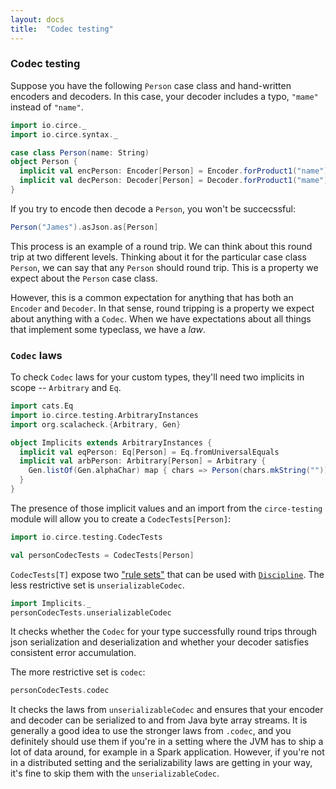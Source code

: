 ```yaml
---
layout: docs
title:  "Codec testing"
---
```


### Codec testing

Suppose you have the following `Person` case class and hand-written encoders and decoders. In this
case, your decoder includes a typo, `"mame"` instead of `"name"`.

```scala mdoc
import io.circe._
import io.circe.syntax._

case class Person(name: String)
object Person {
  implicit val encPerson: Encoder[Person] = Encoder.forProduct1("name")(_.name)
  implicit val decPerson: Decoder[Person] = Decoder.forProduct1("mame")(Person.apply _)
}
```

If you try to encode then decode a `Person`, you won't be succecssful:

```scala mdoc
Person("James").asJson.as[Person]
```

This process is an example of a round trip. We can think about this round trip at two
different levels. Thinking about it for the particular case class `Person`, we can say
that any `Person` should round trip. This is a property we expect about the `Person`
case class.

However, this is a common expectation for anything that has both an `Encoder` and `Decoder`.
In that sense, round tripping is a property we expect about anything with a `Codec`. When
we have expectations about all things that implement some typeclass, we have a _law_.

### `Codec` laws

To check `Codec` laws for your custom types, they'll need two implicits in scope -- `Arbitrary` and
`Eq`.

```scala mdoc
import cats.Eq
import io.circe.testing.ArbitraryInstances
import org.scalacheck.{Arbitrary, Gen}

object Implicits extends ArbitraryInstances {
  implicit val eqPerson: Eq[Person] = Eq.fromUniversalEquals
  implicit val arbPerson: Arbitrary[Person] = Arbitrary {
    Gen.listOf(Gen.alphaChar) map { chars => Person(chars.mkString("")) }
  }
}
```

The presence of those implicit values and an import from the `circe-testing` module
will allow you to create a `CodecTests[Person]`:

```scala mdoc
import io.circe.testing.CodecTests

val personCodecTests = CodecTests[Person]
```

`CodecTests[T]` expose two ["rule sets"](https://typelevel.org/blog/2013/11/17/discipline.html#interface)
that can be used with [`Discipline`](https://github.com/typelevel/discipline). The less restrictive set
is `unserializableCodec`.

```scala mdoc
import Implicits._
personCodecTests.unserializableCodec
```

It checks whether the `Codec` for your type successfully round trips through json serialization and
deserialization and whether your decoder satisfies consistent error accumulation.

The more restrictive set is `codec`:

```scala mdoc
personCodecTests.codec
```

It checks the laws from `unserializableCodec` and ensures that your encoder and decoder can be serialized
to and from Java byte array streams. It is generally a good idea to use the stronger laws from `.codec`, and
you definitely should use them if you're in a setting where the JVM has to ship a lot of data around, for
example in a Spark application. However, if you're not in a distributed setting and the serializability laws
are getting in your way, it's fine to skip them with the `unserializableCodec`.

